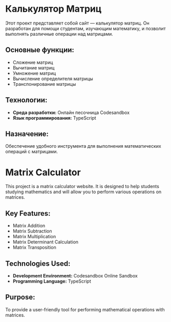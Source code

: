 # Калькулятор Матриц

Этот проект представляет собой сайт — калькулятор матриц. Он разработан для помощи студентам, изучающим математику, и позволит выполнять различные операции над матрицами.

## Основные функции:

* Сложение матриц
* Вычитание матриц
* Умножение матриц
* Вычисление определителя матрицы
* Транспонирование матрицы

## Технологии:

* **Среда разработки:** Онлайн песочница Codesandbox
* **Язык программирования:** TypeScript

## Назначение:

Обеспечение удобного инструмента для выполнения математических операций с матрицами.

# Matrix Calculator

This project is a matrix calculator website. It is designed to help students studying mathematics and will allow you to perform various operations on matrices.

## Key Features:

* Matrix Addition
* Matrix Subtraction
* Matrix Multiplication
* Matrix Determinant Calculation
* Matrix Transposition

## Technologies Used:

* **Development Environment:** Codesandbox Online Sandbox
* **Programming Language:** TypeScript

## Purpose:

To provide a user-friendly tool for performing mathematical operations with matrices.
